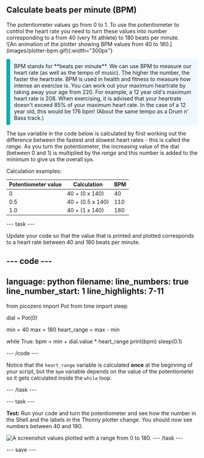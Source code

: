 ## Calculate beats per minute (BPM) 

<div style="display: flex; flex-wrap: wrap">
<div style="flex-basis: 200px; flex-grow: 1; margin-right: 15px;">
The potentiometer values go from 0 to 1. To use the potentiometer to control the heart rate you need to turn these values into number corresponding to a from 40 (very fit athlete) to 180 beats per minute. 
</div>
<div>
![An animation of the plotter showing BPM values from 40 to 180.](images/plotter-bpm.gif){:width="300px"}
</div>
</div>

<p style='border-left: solid; border-width:10px; border-color: #0faeb0; background-color: aliceblue; padding: 10px;'>
BPM stands for **beats per minute**. We can use BPM to measure our heart rate (as well as the tempo of music). The higher the number, the faster the heartrate. BPM is used in health and fitness to measure how intense an exercise is. You can work out your maximum heartrate by taking away your age from 220. For example, a 12 year old's maximum heart rate is 208. When exercising, it is advised that your heartrate doesn't exceed 85% of your maximum heart rate. In the case of a 12 year old, this would be 176 bpm! (About the same tempo as a Drum n' Bass track.)
</p>

The `bpm` variable in the code below is calculated by first working out the difference between the fastest and slowest heart rates - this is called the *range*. As you turn the potentiometer, the increasing value of the dial (between 0 and 1) is multiplied by the *range* and this number is added to the minimum to give us the overall `bpm`.

Calculation examples:

| Potentiometer value      | Calculation | BPM |
| ----------- | ----------- | ----------- |
| 0     | 40 + (0 x 140)       | 40 |
| 0.5   | 40 + (0.5 x 140)       | 110 |
| 1.0 | 40 + (1 x 140) | 180 |

--- task ---

Update your code so that the value that is printed and plotted corresponds to a heart rate between 40 and 180 beats per minute.

--- code ---
---
language: python
filename: 
line_numbers: true
line_number_start: 1
line_highlights: 7-11
---
from picozero import Pot
from time import sleep

dial = Pot(0)

min = 40
max = 180
heart_range = max - min

while True:
    bpm = min + dial.value * heart_range
    print(bpm)
    sleep(0.1)

--- /code ---

Notice that the `heart_range` variable is calculated **once** at the beginning of your script, but the `bpm` variable depends on the value of the potentiometer so it gets calculated inside the `while` loop.

--- /task ---

--- task ---

**Test:** Run your code and turn the potentiometer and see how the number in the Shell and the labels in the Thonny plotter change. You should now see numbers between 40 and 180.

![A screenshot values plotted with a range from 0 to 180.](images/plotter.png) 
--- /task ---

--- save ---
